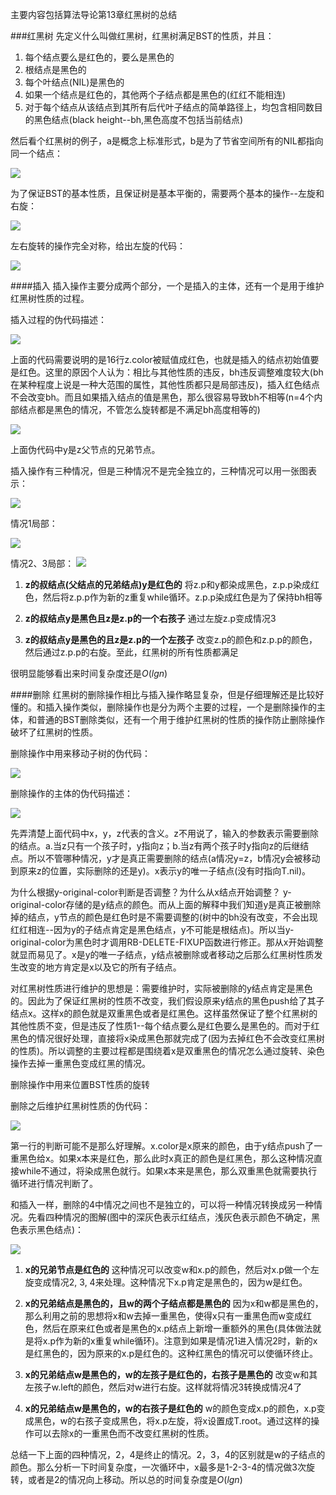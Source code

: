 主要内容包括算法导论第13章红黑树的总结


###红黑树
先定义什么叫做红黑树，红黑树满足BST的性质，并且：
1. 每个结点要么是红色的，要么是黑色的
2. 根结点是黑色的
3. 每个叶结点(NIL)是黑色的
4. 如果一个结点是红色的，其他两个子结点都是黑色的(红红不能相连)
5. 对于每个结点从该结点到其所有后代叶子结点的简单路径上，均包含相同数目的黑色结点(black height--bh,黑色高度不包括当前结点)

然后看个红黑树的例子，a是概念上标准形式，b是为了节省空间所有的NIL都指向同一个结点：

![](img/rb_example.png)

为了保证BST的基本性质，且保证树是基本平衡的，需要两个基本的操作--左旋和右旋：

![](img/rb_rotate.png)

左右旋转的操作完全对称，给出左旋的代码：

![](img/rb_left_ro.png)

####插入
插入操作主要分成两个部分，一个是插入的主体，还有一个是用于维护红黑树性质的过程。

插入过程的伪代码描述：

![](img/rb_insert_main.png)

上面的代码需要说明的是16行z.color被赋值成红色，也就是插入的结点初始值要是红色。这里的原因个人认为：相比与其他性质的违反，bh违反调整难度较大(bh在某种程度上说是一种大范围的属性，其他性质都只是局部违反)，插入红色结点不会改变bh。而且如果插入结点的值是黑色，那么很容易导致bh不相等(n=4个内部结点都是黑色的情况，不管怎么旋转都是不满足bh高度相等的)

![](img/rb_insert_fix.png)

上面伪代码中y是z父节点的兄弟节点。

插入操作有三种情况，但是三种情况不是完全独立的，三种情况可以用一张图表示：

![](img/rb_ins_case.png)

情况1局部：

![](img/rb_ins_c1.png)

情况2、3局部：
![](img/rb_ins_c23.png)

1. **z的叔结点(父结点的兄弟结点)y是红色的**
将z.p和y都染成黑色，z.p.p染成红色，然后将z.p.p作为新的z重复while循环。z.p.p染成红色是为了保持bh相等

2. **z的叔结点y是黑色且z是z.p的一个右孩子**
通过左旋z.p变成情况3

3. **z的叔结点y是黑色的且z是z.p的一个左孩子**
改变z.p的颜色和z.p.p的颜色，然后通过z.p.p的右旋。至此，红黑树的所有性质都满足

很明显能够看出来时间复杂度还是$O(lgn)$

####删除
红黑树的删除操作相比与插入操作略显复杂，但是仔细理解还是比较好懂的。和插入操作类似，删除操作也是分为两个主要的过程，一个是删除操作的主体，和普通的BST删除类似，还有一个用于维护红黑树的性质的操作防止删除操作破坏了红黑树的性质。

删除操作中用来移动子树的伪代码：

![](img/rb_tans.png)

删除操作的主体的伪代码描述：

![](img/rb_del_main.png)

先弄清楚上面代码中x，y，z代表的含义。z不用说了，输入的参数表示需要删除的结点。a.当z只有一个孩子时，y指向z；b.当z有两个孩子时y指向z的后继结点。所以不管哪种情况，y才是真正需要删除的结点(a情况y=z，b情况y会被移动到原来z的位置，实际删除的还是y)。x表示y的唯一子结点(没有时指向T.nil)。

为什么根据y-original-color判断是否调整？为什么从x结点开始调整？
y-original-color存储的是y结点的颜色。而从上面的解释中我们知道y是真正被删除掉的结点，y节点的颜色是红色时是不需要调整的(树中的bh没有改变，不会出现红红相连--因为y的子结点肯定是黑色结点，y不可能是根结点)。所以当y-original-color为黑色时才调用RB-DELETE-FIXUP函数进行修正。那从x开始调整就显而易见了。x是y的唯一子结点，y结点被删除或者移动之后那么红黑树性质发生改变的地方肯定是x以及它的所有子结点。

对红黑树性质进行维护的思想是：需要维护时，实际被删除的y结点肯定是黑色的。因此为了保证红黑树的性质不改变，我们假设原来y结点的黑色push给了其子结点x。这样x的颜色就是双重黑色或者是红黑色。这样虽然保证了整个红黑树的其他性质不变，但是违反了性质1--每个结点要么是红色要么是黑色的。而对于红黑色的情况很好处理，直接将x染成黑色那就完成了(因为去掉红色不会改变红黑树的性质)。所以调整的主要过程都是围绕着x是双重黑色的情况怎么通过旋转、染色操作去掉一重黑色变成红黑的情况。

删除操作中用来位置BST性质的旋转

删除之后维护红黑树性质的伪代码：

![](img/rb_del_fix.png)

第一行的判断可能不是那么好理解。x.color是x原来的颜色，由于y结点push了一重黑色给x。如果x本来是红色，那么此时x真正的颜色是红黑色，那么这种情况直接while不通过，将染成黑色就行。如果x本来是黑色，那么双重黑色就需要执行循环进行情况判断了。

和插入一样，删除的4中情况之间也不是独立的，可以将一种情况转换成另一种情况。先看四种情况的图解(图中的深灰色表示红结点，浅灰色表示颜色不确定，黑色表示黑色结点)：

![](img/rb_del_case.png)

1. **x的兄弟节点是红色的**
这种情况可以改变w和x.p的颜色，然后对x.p做一个左旋变成情况2, 3, 4来处理。这种情况下x.p肯定是黑色的，因为w是红色。

2. **x的兄弟结点是黑色的，且w的两个子结点都是黑色的**
因为x和w都是黑色的，那么利用之前的思想将x和w去掉一重黑色，使得x只有一重黑色而w变成红色，然后在原来红色或者是黑色的x.p结点上新增一重额外的黑色(具体做法就是将x.p作为新的x重复while循环)。注意到如果是情况1进入情况2时，新的x是红黑色的，因为原来的x.p是红色的。这种红黑色的情况可以使循环终止。

3. **x的兄弟结点w是黑色的，w的左孩子是红色的，右孩子是黑色的**
改变w和其左孩子w.left的颜色，然后对w进行右旋。这样就将情况3转换成情况4了

4. **x的兄弟结点w是黑色的，w的右孩子是红色的**
w的颜色变成x.p的颜色，x.p变成黑色，w的右孩子变成黑色，将x.p左旋，将x设置成T.root。通过这样的操作可以去除x的一重黑色而不改变红黑树的性质。

总结一下上面的四种情况，2，4是终止的情况。2，3，4的区别就是w的子结点的颜色。那么分析一下时间复杂度，一次循环中，x最多是1-2-3-4的情况做3次旋转，或者是2的情况向上移动。所以总的时间复杂度是$O(lgn)$